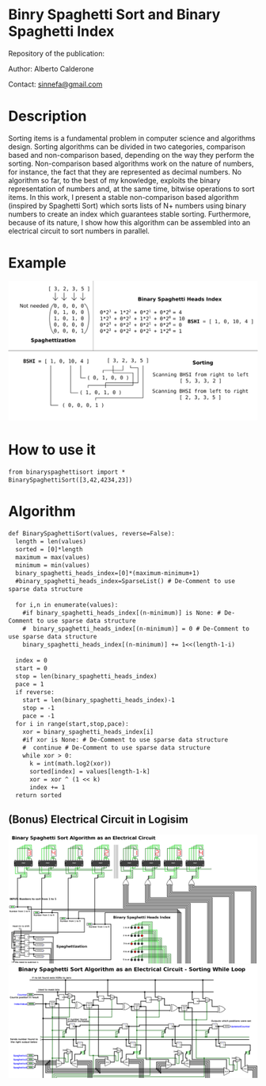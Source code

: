 # Binry Spaghetti Sort and Binary Spaghetti Index
Repository of the publication:

Author: Alberto Calderone

Contact: sinnefa@gmail.com

# Description
Sorting items is a fundamental problem in computer science and algorithms design. Sorting algorithms can be divided in two categories, comparison based and non-comparison based, depending on the way they perform the sorting. Non-comparison based algorithms work on the nature of numbers, for instance, the fact that they are represented as decimal numbers. No algorithm so far, to the best of my knowledge, exploits the binary representation of numbers and, at the same time, bitwise operations to sort items. In this work, I present a stable non-comparison based algorithm (inspired by Spaghetti Sort) which sorts lists of N+ numbers
using binary numbers to create an index which guarantees stable sorting. Furthermore, because of its nature, I show how this algorithm can be assembled into an electrical circuit to sort numbers in parallel.

# Example
<img src="/images/example.png" alt="drawing" width="600"/>

# How to use it
```
from binaryspaghettisort import *
BinarySpaghettiSort([3,42,4234,23])
```

# Algorithm

```
def BinarySpaghettiSort(values, reverse=False):
  length = len(values)
  sorted = [0]*length
  maximum = max(values)
  minimum = min(values)
  binary_spaghetti_heads_index=[0]*(maximum-minimum+1)
  #binary_spaghetti_heads_index=SparseList() # De-Comment to use sparse data structure
  
  for i,n in enumerate(values):
    #if binary_spaghetti_heads_index[(n-minimum)] is None: # De-Comment to use sparse data structure
    #  binary_spaghetti_heads_index[(n-minimum)] = 0 # De-Comment to use sparse data structure
    binary_spaghetti_heads_index[(n-minimum)] += 1<<(length-1-i)
    
  index = 0
  start = 0
  stop = len(binary_spaghetti_heads_index)
  pace = 1
  if reverse:
    start = len(binary_spaghetti_heads_index)-1
    stop = -1
    pace = -1
  for i in range(start,stop,pace):
    xor = binary_spaghetti_heads_index[i]
    #if xor is None: # De-Comment to use sparse data structure
    #  continue # De-Comment to use sparse data structure
    while xor > 0:
      k = int(math.log2(xor))
      sorted[index] = values[length-1-k]
      xor = xor ^ (1 << k)
      index += 1
  return sorted
```

## (Bonus) Electrical Circuit in Logisim
<img src="/images/Main_Circuit_2.png" alt="drawing" width="600"/>
<img src="/images/Loop_Circuit_1.png" alt="drawing" width="600"/>
